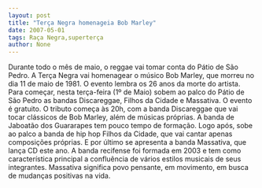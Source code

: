 ```yaml
---
layout: post
title: "Terça Negra homenageia Bob Marley"
date: 2007-05-01
tags: Raça Negra,superterça
author: None
---
```

Durante todo o mês de maio, o reggae vai tomar conta do Pátio de São Pedro. 
A Terça Negra vai homenagear o músico Bob Marley, que morreu no dia 11 de maio de 1981. O evento lembra os 26 anos da morte do artista. Para começar, nesta terça-feira (1º de Maio) sobem ao palco do Pátio de São Pedro as bandas Discareggae, Filhos da Cidade e Massativa. O evento é gratuito.
O tributo começa às 20h, com a banda Discareggae que vai tocar clássicos de Bob Marley, além de músicas próprias. A banda de Jaboatão dos Guararapes tem pouco tempo de formação. Logo após, sobe ao palco a banda de hip hop Filhos da Cidade, que vai cantar apenas composições próprias.
E por último se apresenta a banda Massativa, que lança CD este ano. A banda recifense foi formada em 2003 e tem como característica principal a confluência de vários estilos musicais de seus integrantes. Massativa significa povo pensante, em movimento, em busca de mudanças positivas na vida.  